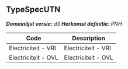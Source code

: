 ## TypeSpecUTN

*__Domeinlijst versie:__ d3*
*__Herkomst definitie:__ PNH*

|__Code__ |__Description__	|
|	---	|	---	|
| Electriciteit - VRI | Electriciteit - VRI |
| Electriciteit - OVL | Electriciteit - OVL |
